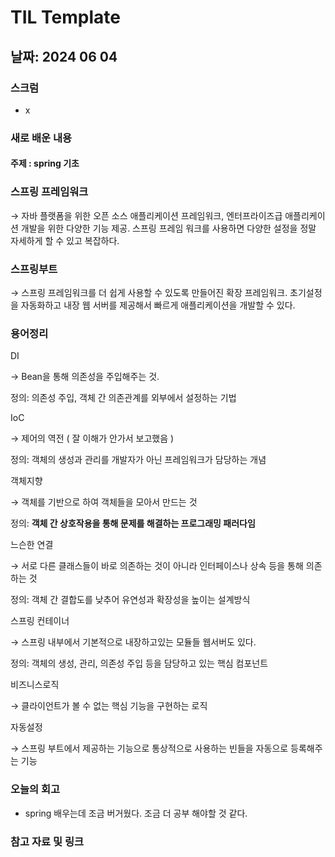 # TIL Template

## 날짜: 2024 06 04
### 스크럼
- x

### 새로 배운 내용
#### 주제 : spring 기초

### 스프링 프레임워크

→ 자바 플랫폼을 위한 오픈 소스 애플리케이션 프레임워크, 엔터프라이즈급 애플리케이션 개발을 위한 다양한 기능 제공. 스프링 프레임 워크를 사용하면 다양한 설정을 정말 자세하게 할 수 있고 복잡하다.

### 스프링부트

→ 스프링 프레임워크를 더 쉽게 사용할 수 있도록 만들어진 확장 프레임워크. 초기설정을 자동화하고 내장 웹 서버를 제공해서 빠르게 애플리케이션을 개발할 수 있다.

### 용어정리

DI 

→ Bean을 통해 의존성을 주입해주는 것.

정의: 의존성 주입, 객체 간 의존관계를 외부에서 설정하는 기법

IoC

→ 제어의 역전 ( 잘 이해가 안가서 보고했음 )

정의: 객체의 생성과 관리를 개발자가 아닌 프레임워크가 담당하는 개념 

객체지향

→ 객체를 기반으로 하여 객체들을 모아서 만드는 것

정의: **객체 간 상호작용을 통해 문제를 해결하는 프로그래밍 패러다임**

느슨한 연결

→ 서로 다른 클래스들이 바로 의존하는 것이 아니라 인터페이스나 상속 등을 통해 의존하는 것

정의: 객체 간 결합도를 낮추어 유연성과 확장성을 높이는 설계방식

스프링 컨테이너

→ 스프링 내부에서 기본적으로 내장하고있는 모듈들 웹서버도 있다.

정의: 객체의 생성, 관리, 의존성 주입 등을 담당하고 있는 핵심 컴포넌트

비즈니스로직

→ 클라이언트가 볼 수 없는 핵심 기능을 구현하는 로직

자동설정

→ 스프링 부트에서 제공하는 기능으로 통상적으로 사용하는 빈들을 자동으로 등록해주는 기능

### 오늘의 회고
- spring 배우는데 조금 버거웠다. 조금 더 공부 해야할 것 같다.
### 참고 자료 및 링크
